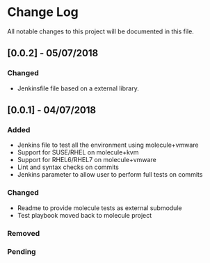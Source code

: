 # Change Log
All notable changes to this project will be documented in this file.
## [0.0.2] - 05/07/2018
### Changed
- Jenkinsfile file based on a external library.

## [0.0.1] - 04/07/2018
### Added
- Jenkins file to test all the environment using molecule+vmware
- Support for SUSE/RHEL on molecule+kvm
- Support for RHEL6/RHEL7 on molecule+vmware
- Lint and syntax checks on commits
- Jenkins parameter to allow user to perform full tests on commits
### Changed
- Readme to provide molecule tests as external submodule
- Test playbook moved back to molecule project
### Removed
### Pending
